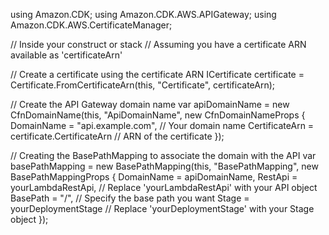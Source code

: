 using Amazon.CDK;
using Amazon.CDK.AWS.APIGateway;
using Amazon.CDK.AWS.CertificateManager;

// Inside your construct or stack
// Assuming you have a certificate ARN available as 'certificateArn'

// Create a certificate using the certificate ARN
ICertificate certificate = Certificate.FromCertificateArn(this, "Certificate", certificateArn);

// Create the API Gateway domain name
var apiDomainName = new CfnDomainName(this, "ApiDomainName", new CfnDomainNameProps
{
    DomainName = "api.example.com", // Your domain name
    CertificateArn = certificate.CertificateArn // ARN of the certificate
});

// Creating the BasePathMapping to associate the domain with the API
var basePathMapping = new BasePathMapping(this, "BasePathMapping", new BasePathMappingProps
{
    DomainName = apiDomainName,
    RestApi = yourLambdaRestApi, // Replace 'yourLambdaRestApi' with your API object
    BasePath = "/", // Specify the base path you want
    Stage = yourDeploymentStage // Replace 'yourDeploymentStage' with your Stage object
});

